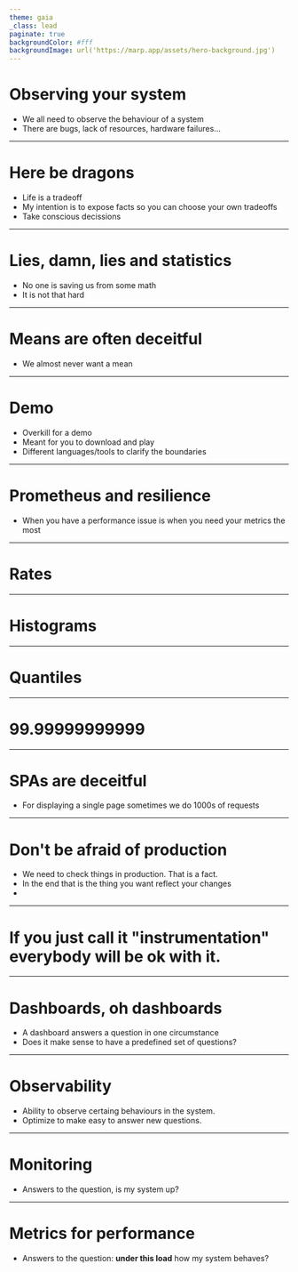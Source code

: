 ```yaml
---
theme: gaia
_class: lead
paginate: true
backgroundColor: #fff
backgroundImage: url('https://marp.app/assets/hero-background.jpg')
---
```


# Observing your system

 - We all need to observe the behaviour of a system
 - There are bugs, lack of resources, hardware failures...

---

# Here be dragons

 - Life is a tradeoff
 - My intention is to expose facts so you can choose your own tradeoffs
 - Take conscious decissions

---

# Lies, damn, lies and statistics

 - No one is saving us from some math
 - It is not that hard

---

# Means are often deceitful

- We almost never want a mean

---

# Demo

 - Overkill for a demo
 - Meant for you to download and play
 - Different languages/tools to clarify the boundaries


---

# Prometheus and resilience

 - When you have a performance issue is when you need your metrics the most

---

# Rates


---

# Histograms

---

# Quantiles

---

# 99.99999999999

---

# SPAs are deceitful

- For displaying a single page sometimes we do 1000s of requests

---

# Don't be afraid of production

- We need to check things in production. That is a fact.
- In the end that is the thing you want reflect your changes
-

---

# If you just call it "instrumentation" everybody will be ok with it.

---

# Dashboards, oh dashboards

- A dashboard answers a question in one circumstance
- Does it make sense to have a predefined set of questions?


---

# Observability

- Ability to observe certaing behaviours in the system.
- Optimize to make easy to answer new questions.

---

# Monitoring

- Answers to the question, is my system up?

---

# Metrics for performance

- Answers to the question: **under this load** how my system behaves?

